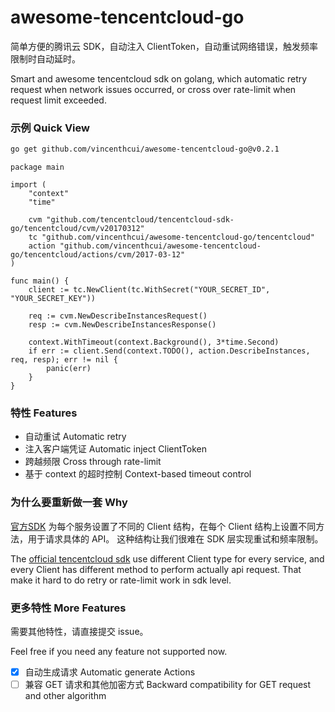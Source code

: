# awesome-tencentcloud-go

简单方便的腾讯云 SDK，自动注入 ClientToken，自动重试网络错误，触发频率限制时自动延时。

Smart and awesome tencentcloud sdk on golang, which automatic retry request when network issues occurred, or cross over
rate-limit when request limit exceeded.

### 示例 Quick View

```bash
go get github.com/vincenthcui/awesome-tencentcloud-go@v0.2.1
```

```golang
package main

import (
	"context"
	"time"

	cvm "github.com/tencentcloud/tencentcloud-sdk-go/tencentcloud/cvm/v20170312"
	tc "github.com/vincenthcui/awesome-tencentcloud-go/tencentcloud"
	action "github.com/vincenthcui/awesome-tencentcloud-go/tencentcloud/actions/cvm/2017-03-12"
)

func main() {
	client := tc.NewClient(tc.WithSecret("YOUR_SECRET_ID", "YOUR_SECRET_KEY"))

	req := cvm.NewDescribeInstancesRequest()
	resp := cvm.NewDescribeInstancesResponse()

	context.WithTimeout(context.Background(), 3*time.Second)
	if err := client.Send(context.TODO(), action.DescribeInstances, req, resp); err != nil {
		panic(err)
	}
}
```

### 特性 Features

- 自动重试 Automatic retry
- 注入客户端凭证 Automatic inject ClientToken
- 跨越频限 Cross through rate-limit
- 基于 context 的超时控制 Context-based timeout control

### 为什么要重新做一套 Why

[官方SDK](https://github.com/TencentCloud/tencentcloud-sdk-go)
为每个服务设置了不同的 Client 结构，在每个 Client 结构上设置不同方法，用于请求具体的 API。 这种结构让我们很难在 SDK 层实现重试和频率限制。

The [official tencentcloud sdk](https://github.com/TencentCloud/tencentcloud-sdk-go)
use different Client type for every service, and every Client has different method to perform actually api request. That
make it hard to do retry or rate-limit work in sdk level.

### 更多特性 More Features

需要其他特性，请直接提交 issue。

Feel free if you need any feature not supported now.

- [x] 自动生成请求 Automatic generate Actions
- [ ] 兼容 GET 请求和其他加密方式 Backward compatibility for GET request and other algorithm